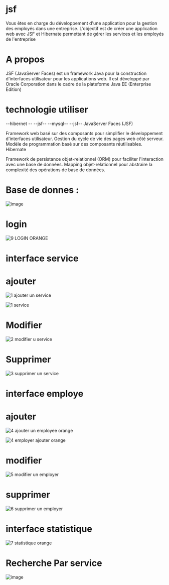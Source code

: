# jsf
 Vous êtes en charge du développement d'une application pour la gestion 
des employés dans une entreprise. L'objectif est de créer une application web avec JSF 
et Hibernate permettant de gérer les services et les employés de l'entreprise
# A propos
JSF (JavaServer Faces) est un framework Java pour la construction d'interfaces utilisateur pour les applications web. 
Il est développé par Oracle Corporation dans le cadre de la plateforme Java EE (Enterprise Edition)
# technologie utiliser 
--hibernet --
--jsf--
--mysql--
--jsf--
JavaServer Faces (JSF)

Framework web basé sur des composants pour simplifier le développement d'interfaces utilisateur.
Gestion du cycle de vie des pages web côté serveur.
Modèle de programmation basé sur des composants réutilisables.
Hibernate

Framework de persistance objet-relationnel (ORM) pour faciliter l'interaction avec une base de données.
Mapping objet-relationnel pour abstraire la complexité des opérations de base de données.

# Base de donnes :
![image](https://github.com/simo-laaouibi/jsf/assets/148088062/0b8dda0a-374d-4828-a9c8-5f85f91b94ce)

# login 
![9 LOGIN ORANGE](https://github.com/simo-laaouibi/jsf/assets/148088062/18c8b4f5-2694-4c38-8473-ead2856fd5bb)

# interface service 
# ajouter 
![1 ajouter un service](https://github.com/simo-laaouibi/jsf/assets/148088062/e2ced4bd-d952-4141-819f-f5b02ef2fc57)

![1 service](https://github.com/simo-laaouibi/jsf/assets/148088062/2ac8fbc0-a5be-4e64-8953-ea0340f8f58f)

# Modifier 
![2 modifier u service](https://github.com/simo-laaouibi/jsf/assets/148088062/49ab7c06-372f-4790-bc67-1c29156db01a)

# Supprimer

![3 supprimer un service ](https://github.com/simo-laaouibi/jsf/assets/148088062/0f853121-20e7-4a7d-9261-e123228c75de)

# interface employe
# ajouter 
![4 ajouter un employee orange](https://github.com/simo-laaouibi/jsf/assets/148088062/ccff0acb-bdc6-4226-bece-3847c4bdc166)

![4 employer ajouter orange ](https://github.com/simo-laaouibi/jsf/assets/148088062/ee10246f-1bd9-4162-beb9-c4508f70f6f4)

# modifier 
![5 modifier un employer](https://github.com/simo-laaouibi/jsf/assets/148088062/9ae31069-53b1-49db-8320-b4df485cec7c)

# supprimer 
![6 supprimer un employer](https://github.com/simo-laaouibi/jsf/assets/148088062/823377cc-9b83-4a55-97ed-3155fb74334f)

# interface statistique 
![7 statistique orange ](https://github.com/simo-laaouibi/jsf/assets/148088062/2dad9ebe-59ff-4bfc-a546-0c127717d4c2)

# Recherche Par service 
![image](https://github.com/simo-laaouibi/jsf/assets/148088062/63e1c800-83e5-437f-8021-8c0a4e9968a9)






